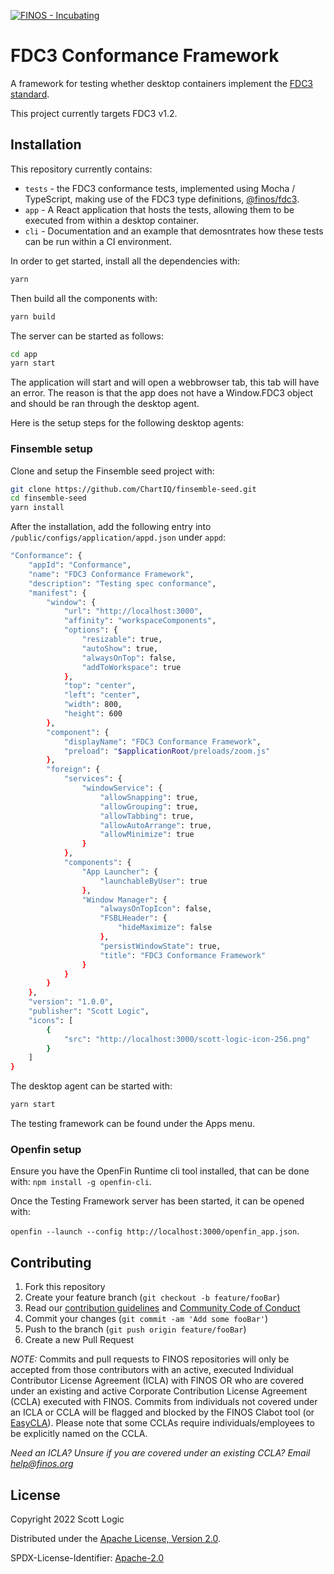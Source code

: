 [![FINOS - Incubating](https://cdn.jsdelivr.net/gh/finos/contrib-toolbox@master/images/badge-incubating.svg)](https://finosfoundation.atlassian.net/wiki/display/FINOS/Incubating)

# FDC3 Conformance Framework

A framework for testing whether desktop containers implement the [FDC3 standard](https://fdc3.finos.org/).

This project currently targets FDC3 v1.2.

## Installation

This repository currently contains:

 - `tests` - the FDC3 conformance tests, implemented using Mocha / TypeScript, making use of the FDC3 type definitions, [@finos/fdc3](https://www.npmjs.com/package/@finos/fdc3).
 - `app` - A React application that hosts the tests, allowing them to be executed from within a desktop container.
 - `cli` - Documentation and an example that demosntrates how these tests can be run within a CI environment.

In order to get started, install all the dependencies with:

```sh
yarn
```

Then build all the components with:

```sh
yarn build
```

The server can be started as follows:

```sh
cd app
yarn start
```

The application will start and will open a webbrowser tab, this tab will have an error. The reason is that the app does not have a Window.FDC3 object and should be ran through the desktop agent.

Here is the setup steps for the following desktop agents:


### Finsemble setup

Clone and setup the Finsemble seed project with:

```sh
git clone https://github.com/ChartIQ/finsemble-seed.git
cd finsemble-seed
yarn install
```

After the installation, add the following entry into `/public/configs/application/appd.json` under `appd`:

```sh
"Conformance": {
    "appId": "Conformance",
    "name": "FDC3 Conformance Framework",
    "description": "Testing spec conformance",
    "manifest": {
        "window": {
            "url": "http://localhost:3000",
            "affinity": "workspaceComponents",
            "options": {
                "resizable": true,
                "autoShow": true,
                "alwaysOnTop": false,
                "addToWorkspace": true
            },
            "top": "center",
            "left": "center",
            "width": 800,
            "height": 600
        },
        "component": {
            "displayName": "FDC3 Conformance Framework",
            "preload": "$applicationRoot/preloads/zoom.js"
        },
        "foreign": {
            "services": {
                "windowService": {
                    "allowSnapping": true,
                    "allowGrouping": true,
                    "allowTabbing": true,
                    "allowAutoArrange": true,
                    "allowMinimize": true
                }
            },
            "components": {
                "App Launcher": {
                    "launchableByUser": true
                },
                "Window Manager": {
                    "alwaysOnTopIcon": false,
                    "FSBLHeader": {
                        "hideMaximize": false
                    },
                    "persistWindowState": true,
                    "title": "FDC3 Conformance Framework"
                }
            }
        }
    },
    "version": "1.0.0",
    "publisher": "Scott Logic",
    "icons": [
        {
            "src": "http://localhost:3000/scott-logic-icon-256.png"
        }
    ]
}
```

The desktop agent can be started with:

```sh
yarn start
```

The testing framework can be found under the Apps menu.


### Openfin setup

Ensure you have the OpenFin Runtime cli tool installed, that can be done with: `npm install -g openfin-cli`.

Once the Testing Framework server has been started, it can be opened with:

`openfin --launch --config http://localhost:3000/openfin_app.json`.


## Contributing

1. Fork this repository
2. Create your feature branch (`git checkout -b feature/fooBar`)
3. Read our [contribution guidelines](.github/CONTRIBUTING.md) and [Community Code of Conduct](https://www.finos.org/code-of-conduct)
4. Commit your changes (`git commit -am 'Add some fooBar'`)
5. Push to the branch (`git push origin feature/fooBar`)
6. Create a new Pull Request

_NOTE:_ Commits and pull requests to FINOS repositories will only be accepted from those contributors with an active, executed Individual Contributor License Agreement (ICLA) with FINOS OR who are covered under an existing and active Corporate Contribution License Agreement (CCLA) executed with FINOS. Commits from individuals not covered under an ICLA or CCLA will be flagged and blocked by the FINOS Clabot tool (or [EasyCLA](https://github.com/finos/community/blob/master/governance/Software-Projects/EasyCLA.md)). Please note that some CCLAs require individuals/employees to be explicitly named on the CCLA.

*Need an ICLA? Unsure if you are covered under an existing CCLA? Email [help@finos.org](mailto:help@finos.org)*


## License

Copyright 2022 Scott Logic

Distributed under the [Apache License, Version 2.0](http://www.apache.org/licenses/LICENSE-2.0).

SPDX-License-Identifier: [Apache-2.0](https://spdx.org/licenses/Apache-2.0)
